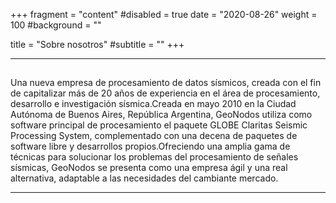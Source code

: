 +++
fragment = "content"
#disabled = true
date = "2020-08-26"
weight = 100
#background = ""

title = "Sobre nosotros"
#subtitle = ""
+++

---
## 

Una nueva empresa de procesamiento de datos sísmicos, creada con el fin de capitalizar más de 20 años de experiencia en el área de procesamiento, desarrollo e investigación sísmica.Creada en mayo 2010 en la Ciudad Autónoma de Buenos Aires, República Argentina, GeoNodos utiliza como software principal de procesamiento el paquete GLOBE Claritas Seismic Processing System, complementado con una decena de paquetes de software libre y desarrollos propios.Ofreciendo una amplia gama de técnicas para solucionar los problemas del procesamiento de señales sísmicas, GeoNodos se presenta como una empresa ágil y una real alternativa, adaptable a las necesidades del cambiante mercado. 

---
